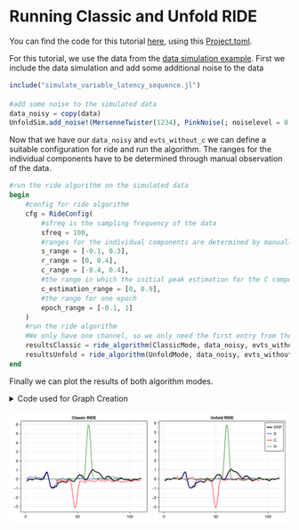 # Running Classic and Unfold RIDE

You can find the code for this tutorial [here](../code/running_ride.jl), using this [Project.toml](../code/Project.toml).

For this tutorial, we use the data from the [data simulation example](./10-data_simulation.md).
First we include the data simulation and add some additional noise to the data

```julia
include("simulate_variable_latency_sequence.jl")

#add some noise to the simulated data
data_noisy = copy(data)
UnfoldSim.add_noise!(MersenneTwister(1234), PinkNoise(; noiselevel = 0.9), data_noisy)
```

Now that we have our ```data_noisy``` and ```evts_without_c``` we can define a suitable configuration for ride and run the algorithm. The ranges for the individual components have to be determined through manual observation of the data.

```julia
#run the ride algorithm on the simulated data
begin
    #config for ride algorithm
    cfg = RideConfig(
        #sfreq is the sampling frequency of the data
        sfreq = 100,
        #ranges for the individual components are determined by manually inspecting the data
        s_range = [-0.1, 0.3],
        r_range = [0, 0.4],
        c_range = [-0.4, 0.4],
        #the range in which the initial peak estimation for the C component is performed
        c_estimation_range = [0, 0.9],
        #the range for one epoch
        epoch_range = [-0.1, 1]
    )
    #run the ride algorithm
    #We only have one channel, so we only need the first entry from the results vector.
    resultsClassic = ride_algorithm(ClassicMode, data_noisy, evts_without_c, cfg)[1]
    resultsUnfold = ride_algorithm(UnfoldMode, data_noisy, evts_without_c, cfg)[1]
end
```

Finally we can plot the results of both algorithm modes.
<details>
<summary>Code used for Graph Creation</summary>

```julia
#plot the results
begin
    f = Figure(size = (1000, 400))

    #plot classic results
    ax = Axis(f[1, 1], yticks = -100:100, title="Classic RIDE")
    raw = lines!(resultsClassic.raw_erp; color = "black", linewidth = 3, label="ERP")
    s = lines!(resultsClassic.s_erp; color = "blue", label="S")
    c = lines!(resultsClassic.c_erp; color = "red", label="C")
    r = lines!(resultsClassic.r_erp; color = "green", label="R")
    
    #plot unfold results
    ax = Axis(f[1, 2], yticks = -100:100, title="Unfold RIDE")
    raw = lines!(resultsUnfold.raw_erp; color = "black", linewidth = 3, label="ERP")
    s = lines!(resultsUnfold.s_erp; color = "blue", label="S")
    c = lines!(resultsUnfold.c_erp; color = "red", label="C")
    r = lines!(resultsUnfold.r_erp; color = "green", label="R")
    axislegend(ax)

    display(f)
end
```
</details>

![Results for Classic and Unfold RIDE](../images/classicAndUnfoldTutorialResults.png "Results of running Classic and Unfold RIDE on the simulated dataset.")

<!---
TODO: add expected results
Since this is the result of simulated data, we can easily calculate what output we should expect from the component definitions:
```julia
onset_stimulus = UniformOnset(width = 0, offset = 100)
onset_c = UniformOnset(width = 30, offset = 10)
onset_r = UniformOnset(width = 40, offset = 20)
```
-->